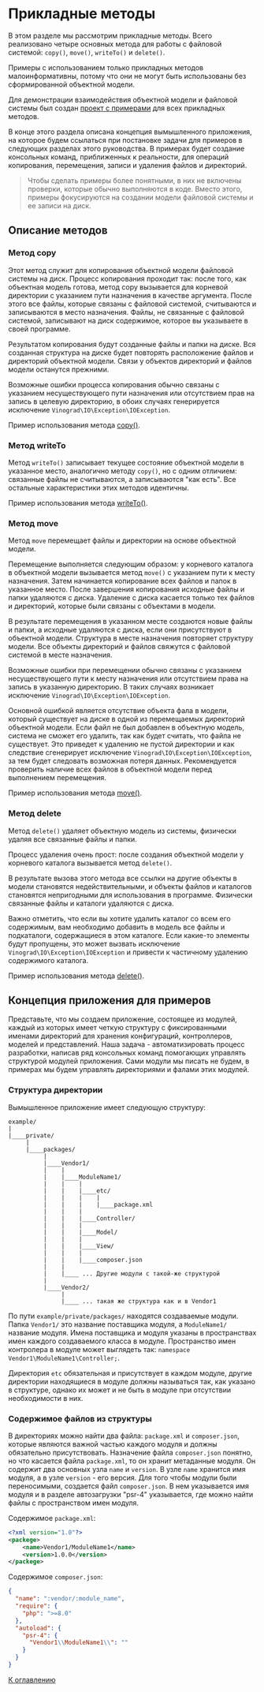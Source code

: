# Прикладные методы

В этом разделе мы рассмотрим прикладные методы. Всего реализовано четыре основных метода для работы с файловой
системой: `copy()`, `move()`, `writeTo()` и `delete()`.

Примеры с использованием только прикладных методов малоинформативны, потому что они не могут быть использованы без
сформированной объектной модели.

Для демонстрации взаимодействия объектной модели и файловой системы был
создан [проект с примерами](https://github.com/vinogradsoft/example) для всех прикладных методов.

В конце этого раздела описана концепция вымышленного приложения, на которое будем ссылаться при постановке задачи для
примеров в следующих разделах этого руководства. В примерах будет создание консольных команд, приближенных к
реальности, для операций копирования, перемещения, записи и удаления файлов и директорий.

> Чтобы сделать примеры более понятными, в них не включены проверки, которые обычно выполняются в коде. Вместо этого,
> примеры фокусируются на создании модели файловой системы и ее записи на диск.

## Описание методов

### Метод copy

Этот метод служит для копирования объектной модели файловой системы на диск. Процесс копирования проходит так: после
того, как объектная модель готова, метод copy вызывается для корневой директории с указанием пути назначения в качестве
аргумента. После этого все файлы, которые связаны с файловой системой, считываются и записываются в место назначения.
Файлы, не связанные с файловой системой, записывают на диск содержимое, которое вы указываете в своей программе.

Результатом копирования будут созданные файлы и папки на диске. Вся созданная структура на диске будет повторять
расположение файлов и директорий объектной модели. Связи у объектов директорий и файлов модели останутся прежними.

Возможные ошибки процесса копирования обычно связаны с указанием несуществующего пути назначения или отсутствием прав на
запись в целевую директорию, в обоих случаях генерируется исключение `Vinograd\IO\Exception\IOException`.

Пример использования метода [copy()](copying-directories.md).

### Метод writeTo

Метод `writeTo()` записывает текущее состояние объектной модели в указанное место, аналогично методу `copy()`, но с
одним отличием: связанные файлы не считываются, а записываются "как есть". Все остальные характеристики этих методов
идентичны.

Пример использования метода [writeTo()](writing-directories.md).

### Метод move

Метод `move` перемещает файлы и директории на основе объектной модели.

Перемещение выполняется следующим образом: у корневого каталога в объектной модели вызывается метод `move()` с указанием
пути к месту назначения. Затем начинается копирование всех файлов и папок в указанное место. После завершения
копирования исходные файлы и папки удаляются с диска. Удаление с диска касается только тех файлов и директорий, которые
были связаны с объектами в модели.

В результате перемещения в указанном месте создаются новые файлы и папки, а исходные удаляются с диска, если они
присутствуют в объектной модели. Структура в месте назначения повторяет структуру модели. Все объекты директорий и
файлов свяжутся с файловой системой в месте назначения.

Возможные ошибки при перемещении обычно связаны с указанием несуществующего пути к месту назначения или отсутствием
права на запись в указанную директорию. В таких случаях возникает исключение `Vinograd\IO\Exception\IOException`.

Основной ошибкой является отсутствие объекта фала в модели, который существует на диске в одной из перемещаемых
директорий объектной модели. Если файл не был добавлен в объектную модель, система не сможет его удалить, так как будет
считать, что файла не существует. Это приведет к удалению не пустой директории и как следствие сгенерирует
исключение `Vinograd\IO\Exception\IOException`, за тем будет следовать возможная потеря данных.
Рекомендуется проверить наличие всех файлов в объектной модели перед выполнением перемещения.

Пример использования метода [move()](stub.md).

### Метод delete

Метод `delete()` удаляет объектную модель из системы, физически удаляя все связанные файлы и папки.

Процесс удаления очень прост: после создания объектной модели у корневого каталога вызывается метод `delete()`.

В результате вызова этого метода все ссылки на другие объекты в модели становятся недействительными, и объекты файлов и
каталогов становятся непригодными для использования в программе. Физически связанные файлы и каталоги удаляются с диска.

Важно отметить, что если вы хотите удалить каталог со всем его содержимым, вам необходимо добавить в модель все файлы и
подкаталоги, содержащиеся в этом каталоге. Если какие-то элементы будут пропущены, это может вызвать исключение
`Vinograd\IO\Exception\IOException` и привести к частичному удалению содержимого каталога.

Пример использования метода [delete()](stub.md).

## Концепция приложения для примеров

Представьте, что мы создаем приложение, состоящее из модулей, каждый из которых имеет четкую структуру с фиксированными
именами директорий для хранения конфигураций, контроллеров, моделей и представлений. Наша задача - автоматизировать
процесс разработки, написав ряд консольных команд помогающих управлять структурой модулей приложения. Сами модули мы
писать не будем, в примерах мы будем управлять директориями и фалами этих модулей.

### Структура директории

Вымышленное приложение имеет следующую структуру:

```
example/
|
|____private/
     |
     |____packages/
          |
          |____Vendor1/
          |    |
          |    |____ModuleName1/
          |    |    |
          |    |    |____etc/
          |    |    |    |
          |    |    |    |____package.xml
          |    |    |
          |    |    |____Controller/
          |    |    |
          |    |    |____Model/
          |    |    |
          |    |    |____View/
          |    |    |
          |    |    |____composer.json
          |    |
          |    |____ ... Другие модули с такой-же структурой
          |
          |____Vendor2/
               |
               |____ ... такая же структура как и в Vendor1
```

По пути `example/private/packages/` находятся создаваемые модули. Папка `Vendor1/` это название поставщика модуля,
а `ModuleName1/` название модуля. Имена поставщика и модуля указаны в пространствах имен каждого создаваемого класса в
модуле. Пространство имен контролера в модуле может выглядеть так: `namespace Vendor1\ModuleName1\Controller;`.

Директория `etc` обязательная и присутствует в каждом модуле, другие директории находящиеся в модуле должны называться
так, как указано в структуре, однако их может и не быть в модуле при отсутствии необходимости в них.

### Содержимое файлов из структуры

В директориях можно найти два файла: `package.xml` и `composer.json`, которые являются важной частью каждого
модуля и должны обязательно присутствовать. Назначение файла `composer.json` понятно, но что касается
файла `package.xml`, то он хранит метаданные модуля. Он содержит два основных узла `name` и `version`. В
узле `name` хранится имя модуля, а в узле `version` - его версия. Для того чтобы модули были переносимыми, создается
файл `composer.json`. В нем указывается имя модуля и в разделе автозагрузки "psr-4" указывается, где можно найти файлы с
пространством имен модуля.

Содержимое `package.xml`:

```xml
<?xml version="1.0"?>
<packege>
    <name>Vendor1/ModuleName1</name>
    <version>1.0.0</version>
</packege>
```

Содержимое `composer.json`:

```json
{
  "name": ":vendor/:module_name",
  "require": {
    "php": ">=8.0"
  },
  "autoload": {
    "psr-4": {
      "Vendor1\\ModuleName1\\": ""
    }
  }
}
```

[К оглавлению](../../README.md#руководство)